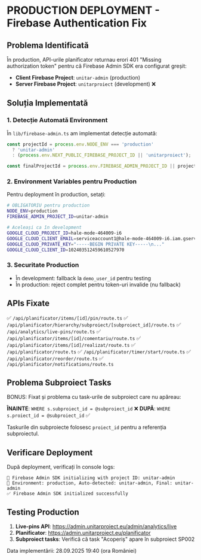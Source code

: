 # PRODUCTION DEPLOYMENT - Firebase Authentication Fix

## Problema Identificată

În production, API-urile planificator returnau erori 401 "Missing authorization token" pentru că Firebase Admin SDK era configurat greșit:

- **Client Firebase Project**: `unitar-admin` (production)
- **Server Firebase Project**: `unitarproiect` (development) ❌

## Soluția Implementată

### 1. Detecție Automată Environment

În `lib/firebase-admin.ts` am implementat detecție automată:

```typescript
const projectId = process.env.NODE_ENV === 'production'
  ? 'unitar-admin'
  : (process.env.NEXT_PUBLIC_FIREBASE_PROJECT_ID || 'unitarproiect');

const finalProjectId = process.env.FIREBASE_ADMIN_PROJECT_ID || projectId;
```

### 2. Environment Variables pentru Production

Pentru deployment în production, setați:

```bash
# OBLIGATORIU pentru production
NODE_ENV=production
FIREBASE_ADMIN_PROJECT_ID=unitar-admin

# Aceleași ca în development
GOOGLE_CLOUD_PROJECT_ID=hale-mode-464009-i6
GOOGLE_CLOUD_CLIENT_EMAIL=serviceaccount1@hale-mode-464009-i6.iam.gserviceaccount.com
GOOGLE_CLOUD_PRIVATE_KEY="-----BEGIN PRIVATE KEY-----\n..."
GOOGLE_CLOUD_CLIENT_ID=102403512459610527970
```

### 3. Securitate Production

- În development: fallback la `demo_user_id` pentru testing
- În production: reject complet pentru token-uri invalide (nu fallback)

## APIs Fixate

✅ `/api/planificator/items/[id]/pin/route.ts`
✅ `/api/planificator/hierarchy/subproiect/[subproiect_id]/route.ts`
✅ `/api/analytics/live-pins/route.ts`
✅ `/api/planificator/items/[id]/comentariu/route.ts`
✅ `/api/planificator/items/[id]/realizat/route.ts`
✅ `/api/planificator/route.ts`
✅ `/api/planificator/timer/start/route.ts`
✅ `/api/planificator/reorder/route.ts`
✅ `/api/planificator/notifications/route.ts`

## Problema Subproiect Tasks

BONUS: Fixat și problema cu task-urile de subproiect care nu apăreau:

**ÎNAINTE**: `WHERE s.subproiect_id = @subproiect_id` ❌
**DUPĂ**: `WHERE s.proiect_id = @subproiect_id` ✅

Taskurile din subproiecte folosesc `proiect_id` pentru a referenția subproiectul.

## Verificare Deployment

După deployment, verificați în console logs:
```
🔧 Firebase Admin SDK initializing with project ID: unitar-admin
🔧 Environment: production, Auto-detected: unitar-admin, Final: unitar-admin
✅ Firebase Admin SDK initialized successfully
```

## Testing Production

1. **Live-pins API**: https://admin.unitarproiect.eu/admin/analytics/live
2. **Planificator**: https://admin.unitarproiect.eu/planificator
3. **Subproiect tasks**: Verifică că task "Acoperiș" apare în subproiect SP002

Data implementării: 28.09.2025 19:40 (ora României)